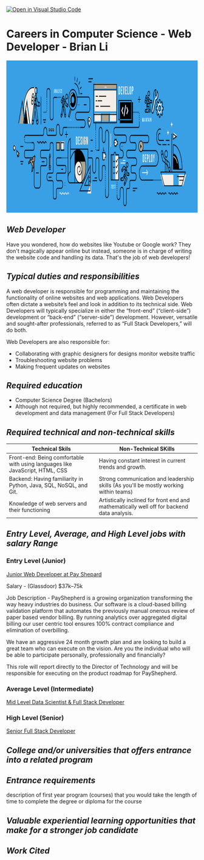 [![Open in Visual Studio Code](https://classroom.github.com/assets/open-in-vscode-c66648af7eb3fe8bc4f294546bfd86ef473780cde1dea487d3c4ff354943c9ae.svg)](https://classroom.github.com/online_ide?assignment_repo_id=10095862&assignment_repo_type=AssignmentRepo)
# Careers in Computer Science - Web Developer - Brian Li

<img src="Pictures/coverpage.jpeg" width="2000" height="400"> </br>

## _Web Developer_

Have you wondered, how do websites like Youtube or Google work? They don't magically appear online but instead, someone is in charge of writing the website code and handling its data. That's the job of web developers!

## _Typical duties and responsibilities_

A web developer is responsible for programming and maintaining the functionality of online websites and web applications. Web Developers often dictate a website’s feel and look in addition to its technical side. Web Developers will typically specialize in either the “front-end” (“client-side”) development or “back-end” (“server-side”) development. However, versatile and sought-after professionals, referred to as “Full Stack Developers,” will do both. 

Web Developers are also responsible for:

* Collaborating with graphic designers for designs monitor website traffic
* Troubleshooting website problems
* Making frequent updates on websites

## _Required education_

* Computer Science Degree (Bachelors)
* Although not required, but highly recommended, a certificate in web development and data management (For Full Stack Developers)

## _Required technical and non-technical skills_

| Technical Skils | Non-Technical SKills |
| --------------- | --------------------- |
| Front-end: Being comfortable with using languages like JavaScript, HTML, CSS | Having constant interest in current trends and growth. |
| Backend: Having familiarity in Python, Java, SQL, NoSQL, and Git. | Strong communication and leadership skills (As you'll be mostly working within teams)|
| Knowledge of web servers and their functioning | Artistically inclined for front end and mathematically well off for backend data analysis. |   

## _Entry Level, Average, and High Level jobs with salary Range_

### **Entry Level (Junior)**

[Junior Web Developer at Pay Shepard](https://payshepherd.applytojobs.ca/information+technology/11330?utm_campaign=google_jobs_apply&utm_source=google_jobs_apply&utm_medium=organic)

Salary - (Glassdoor) $37k–75k

Job Description -  PayShepherd is a growing organization transforming the way heavy industries do business. Our software is a cloud-based billing validation platform that automates the previously manual onerous review of paper based vendor billing. By running analytics over aggregated digital billing our user centric tool ensures 100% contract compliance and elimination of overbilling.

We have an aggressive 24 month growth plan and are looking to build a great team who can execute on the vision. Are you the individual who will be able to participate personally, professionally and financially?
 
This role will report directly to the Director of Technology and will be responsible for executing on the product roadmap for PayShepherd.


### **Average Level (Intermediate)**

[Mid Level Data Scientist & Full Stack Developer](https://ca.indeed.com/jobs?q=Web+Developer+mid-level&l=Ontario&vjk=70cac5a38109adb2)

### **High Level (Senior)**

[Senior Full Stack Developer](https://ca.indeed.com/jobs?q=Senior+Web+Developer&l=Ontario&vjk=9604b251bf6dfdca&advn=3490658829999532)



## _College and/or universities that offers entrance into a related program_ 

## _Entrance requirements_
 description of first year program (courses) that you would take
    the length of time to complete the degree or diploma for the course 

## _Valuable experiential learning opportunities that make for a stronger job candidate_

## _Work Cited_
